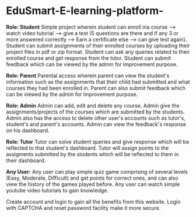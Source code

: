 # EduSmart-E-learning-platform-
**Role: Student**
Simple project wherein student can enroll ina course --> watch video tutorial --> give a test (5 questions are there and if any 3 or more answered correctly --> Earn a certificate else --> can give test again).
Student can submit assignments of their enrolled courses by uploading their project files in pdf or zip format.
Student can ask any queries related to their enrolled course and get response from the tutor.
Student can submit feedback which can be viewed by the admin for improvement purpose.

**Role: Parent**
Parental access wherein parent can view the student's information such as the assignments that their child had submitted and what courses they had been enrolled in. 
Parent can also submit feedback which can be viewed by the admin for improvement purpose.

**Role: Admin**
Admin can add, edit and delete any course.
Admin give the assignments/projects of the courses which are submitted by the students.
Admin also has the access to delete other user's accounts such as tutor's, student's and parent's accounts.
Admin can view the feedback's response on his dashboard.

**Role: Tutor**
Tutor can solve student queries and give response which will be reflected to that student's dashboard.
Tutor will assign points to the assigments submitted by the students which will be reflected to them in their dashboard.

**Any User:**
Any user can play simple quiz game comprising of several levels (Easy, Moderate, Difficult) and get points for correct ones, and can also view the history of the games played before.
Any user can watch simple youtube video tutorials to gain knowledge.

Create account and login to gain all the benefits from this website.
Login with CAPTCHA and reset password facility make it more secure.

